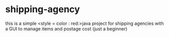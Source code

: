 # shipping-agency
this is a simple <style = color : red:>java</style>  project for shipping agencies with a GUI to manage items and postage cost (just a beginner)
